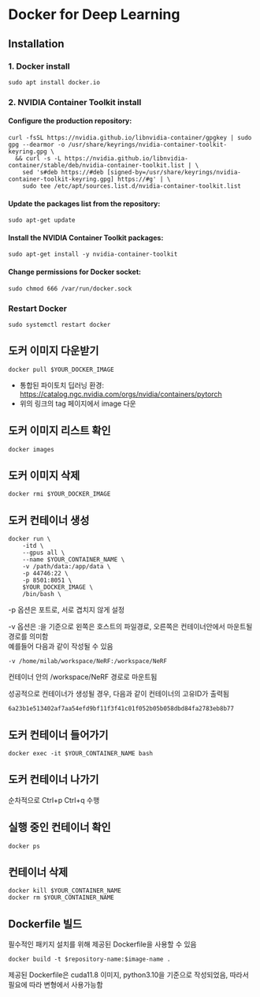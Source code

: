 # Docker for Deep Learning

## Installation

### 1. Docker install

```
sudo apt install docker.io
```

### 2. NVIDIA Container Toolkit install

#### Configure the production repository:
```
curl -fsSL https://nvidia.github.io/libnvidia-container/gpgkey | sudo gpg --dearmor -o /usr/share/keyrings/nvidia-container-toolkit-keyring.gpg \
  && curl -s -L https://nvidia.github.io/libnvidia-container/stable/deb/nvidia-container-toolkit.list | \
    sed 's#deb https://#deb [signed-by=/usr/share/keyrings/nvidia-container-toolkit-keyring.gpg] https://#g' | \
    sudo tee /etc/apt/sources.list.d/nvidia-container-toolkit.list
```
#### Update the packages list from the repository:
```
sudo apt-get update
```
#### Install the NVIDIA Container Toolkit packages:
```
sudo apt-get install -y nvidia-container-toolkit
```
#### Change permissions for Docker socket:
```
sudo chmod 666 /var/run/docker.sock
```
### Restart Docker
```
sudo systemctl restart docker
```

## 도커 이미지 다운받기
```
docker pull $YOUR_DOCKER_IMAGE
```

* 통합된 파이토치 딥러닝 환경: https://catalog.ngc.nvidia.com/orgs/nvidia/containers/pytorch
* 위의 링크의 tag 페이지에서 image 다운

## 도커 이미지 리스트 확인
```
docker images
```
## 도커 이미지 삭제
```
docker rmi $YOUR_DOCKER_IMAGE
```

## 도커 컨테이너 생성

```
docker run \
    -itd \
    --gpus all \
    --name $YOUR_CONTAINER_NAME \
    -v /path/data:/app/data \
    -p 44746:22 \
    -p 8501:8051 \
    $YOUR_DOCKER_IMAGE \
    /bin/bash \
```

-p 옵션은 포트로, 서로 겹치지 않게 설정

-v 옵션은 :을 기준으로 왼쪽은 호스트의 파일경로, 오른쪽은 컨테이너안에서 마운트될 경로를 의미함  
예를들어 다음과 같이 작성될 수 있음

```
-v /home/milab/workspace/NeRF:/workspace/NeRF
```
컨테이너 안의 /workspace/NeRF 경로로 마운트됨

성공적으로 컨테이너가 생성될 경우, 다음과 같이 컨테이너의 고유ID가 출력됨
```
6a23b1e513402af7aa54efd9bf11f3f41c01f052b05b058dbd84fa2783eb8b77
```
## 도커 컨테이너 들어가기
```
docker exec -it $YOUR_CONTAINER_NAME bash
```

## 도커 컨테이너 나가기
순차적으로 Ctrl+p Ctrl+q 수행

## 실행 중인 컨테이너 확인

```
docker ps 
```

## 컨테이너 삭제

```
docker kill $YOUR_CONTAINER_NAME
docker rm $YOUR_CONTAINER_NAME
```

## Dockerfile 빌드

필수적인 패키지 설치를 위해 제공된 Dockerfile을 사용할 수 있음

```
docker build -t $repository-name:$image-name .
```
제공된 Dockerfile은 cuda11.8 이미지, python3.10을 기준으로 작성되었음, 따라서 필요에 따라 변형에서 사용가능함

